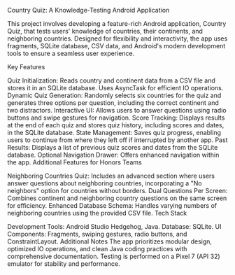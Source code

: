 Country Quiz: A Knowledge-Testing Android Application

This project involves developing a feature-rich Android application, Country Quiz, that tests users' knowledge of countries, their continents, and neighboring countries. Designed for flexibility and interactivity, the app uses fragments, SQLite database, CSV data, and Android's modern development tools to ensure a seamless user experience.

Key Features

Quiz Initialization: Reads country and continent data from a CSV file and stores it in an SQLite database. Uses AsyncTask for efficient IO operations.
Dynamic Quiz Generation: Randomly selects six countries for the quiz and generates three options per question, including the correct continent and two distractors.
Interactive UI: Allows users to answer questions using radio buttons and swipe gestures for navigation.
Score Tracking: Displays results at the end of each quiz and stores quiz history, including scores and dates, in the SQLite database.
State Management: Saves quiz progress, enabling users to continue from where they left off if interrupted by another app.
Past Results: Displays a list of previous quiz scores and dates from the SQLite database.
Optional Navigation Drawer: Offers enhanced navigation within the app.
Additional Features for Honors Teams

Neighboring Countries Quiz: Includes an advanced section where users answer questions about neighboring countries, incorporating a "No neighbors" option for countries without borders.
Dual Questions Per Screen: Combines continent and neighboring country questions on the same screen for efficiency.
Enhanced Database Schema: Handles varying numbers of neighboring countries using the provided CSV file.
Tech Stack

Development Tools: Android Studio Hedgehog, Java.
Database: SQLite.
UI Components: Fragments, swiping gestures, radio buttons, and ConstraintLayout.
Additional Notes
The app prioritizes modular design, optimized IO operations, and clean Java coding practices with comprehensive documentation. Testing is performed on a Pixel 7 (API 32) emulator for stability and performance.
